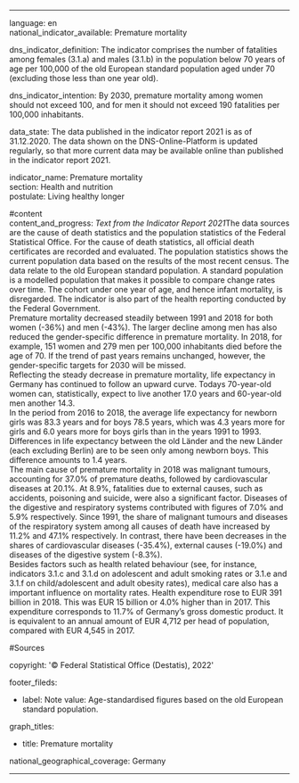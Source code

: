 ---

language: en    
national_indicator_available: Premature mortality    

dns_indicator_definition: The indicator comprises the number of fatalities among females (3.1.a) and males (3.1.b) in the population below 70 years of age per 100,000 of the old European standard population aged under 70 (excluding those less than one year old).    

dns_indicator_intention: By 2030, premature mortality among women should not exceed 100, and for men it should not exceed 190 fatalities per 100,000 inhabitants.    

data_state: The data published in the indicator report 2021 is as of 31.12.2020. The data shown on the DNS-Online-Platform is updated regularly, so that more current data may be available online than published in the indicator report 2021.    

indicator_name: Premature mortality    
section: Health and nutrition    
postulate: Living healthy longer    

#content     
content_and_progress: <i>Text from the Indicator Report 2021</i>The data sources are the cause of death statistics and the population statistics of the Federal Statistical Office. For the cause of death statistics, all official death certificates are recorded and evaluated. The population statistics shows the current population data based on the results of the most recent census. The data relate to the old European standard population. A standard population is a modelled population that makes it possible to compare change rates over time. The cohort under one year of age, and hence infant mortality, is disregarded. The indicator is also part of the health reporting conducted by the Federal Government.<br>Premature mortality decreased steadily between 1991 and 2018 for both women (-36%) and men (-43%). The larger decline among men has also reduced the gender-specific difference in premature mortality. In 2018, for example, 151 women and 279 men per 100,000 inhabitants died before the age of 70. If the trend of past years remains unchanged, however, the gender-specific targets for 2030 will be missed.<br>Reflecting the steady decrease in premature mortality, life expectancy in Germany has continued to follow an upward curve. Todays 70-year-old women can, statistically, expect to live another 17.0 years and 60-year-old men another 14.3.<br>In the period from 2016 to 2018, the average life expectancy for newborn girls was 83.3 years and for boys 78.5 years, which was 4.3 years more for girls and 6.0 years more for boys girls than in the years 1991 to 1993. Differences in life expectancy between the old Länder and the new Länder (each excluding Berlin) are to be seen only among newborn boys. This difference amounts to 1.4 years.<br>The main cause of premature mortality in 2018 was malignant tumours, accounting for 37.0% of premature deaths, followed by cardiovascular diseases at 20.1%. At 8.9%, fatalities due to external causes, such as accidents, poisoning and suicide, were also a significant factor. Diseases of the digestive and respiratory systems contributed with figures of 7.0% and 5.9% respectively. Since 1991, the share of malignant tumours and diseases of the respiratory system among all causes of death have increased by 11.2% and 47.1% respectively. In contrast, there have been decreases in the shares of cardiovascular diseases (-35.4%), external causes (-19.0%) and diseases of the digestive system (-8.3%).<br>Besides factors such as health related behaviour (see, for instance, indicators 3.1.c and 3.1.d on adolescent and adult smoking rates or 3.1.e and 3.1.f on child/adolescent and adult obesity rates), medical care also has a important influence on mortality rates. Health expenditure rose to EUR 391 billion in 2018. This was EUR 15 billion or 4.0% higher than in 2017. This expenditure corresponds to 11.7% of Germany’s gross domestic product. It is equivalent to an annual amount of EUR 4,712 per head of population, compared with EUR 4,545 in 2017.    

#Sources    
    
copyright: '&copy; Federal Statistical Office (Destatis), 2022'    

footer_fileds:
  - label: Note
    value: Age-standardised figures based on the old European standard population.    

graph_titles: 
  - title: Premature mortality
        

national_geographical_coverage: Germany    

---